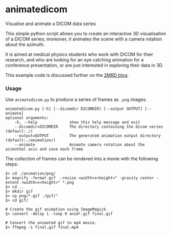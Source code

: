 # animatedicom
Visualise and animate a DICOM data series

This simple python script allows you to create an interactive 3D visualisation of a DICOM series; moreover, it animates the scene with a camera rotation about the azimuth. 

It is aimed at medical physics students who work with DICOM for their research, and who are looking for an eye catching animation for a conference presentation, or are just interested in exploring their data in 3D. 

This example code is discussed further on the <a href="https://2mrd.com.au/blog">2MRD blog</a>.

### Usage
Use `animatedicom.py` to produce a series of frames as `.png` images.

    animatedicom.py [-h] [--dicomdir DICOMDIR] [--output OUTPUT] [--animate]
    optional arguments:
        -h, --help              show this help message and exit
        --dicomdir=DICOMDIR     The directory containing the dicom series (default:./)
        --output=OUTPUT         The generated animation output directory (default:./animation/)
        --animate               Animate camera rotation about the azimuthal axis and save each frame

The collection of frames can be rendered into a movie with the following steps:

    $> cd ./animation/png/
    $> mogrify -format gif  -resize <width>x<height>^ -gravity center -extent <width>x<height>^ *.png 
    $> cd .. 
    $> mkdir gif
    $> cp png/*.gif ./gif/"
    $> cd gif/

    # Create the gif animation using ImageMagick.                               
    $> convert -delay 1 -loop 0 anim*.gif final.gif

    # Convert the animated gif to mp4 movie.                                    
    $> ffmpeg -i final.gif final.mp4

